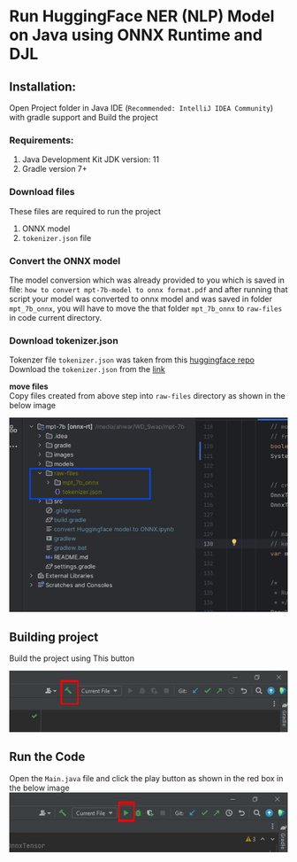 # Run HuggingFace NER (NLP) Model on Java using ONNX Runtime and DJL    
## Installation:
Open Project folder in Java IDE (`Recommended: IntelliJ IDEA Community`) with gradle support and Build the project


### Requirements:
1. Java Development Kit JDK version: 11
2. Gradle version 7+

### Download files

These files are required to run the project  

1. ONNX model 
2. `tokenizer.json` file

### Convert the ONNX model  

The model conversion which was already provided to you which is saved in file: `how to convert mpt-7b-model to onnx format.pdf` and after running that script your model was converted to onnx model and was saved in folder `mpt_7b_onnx`, you will have to move the that folder `mpt_7b_onnx` to `raw-files` in code current directory.

### Download tokenizer.json  
Tokenzer file `tokenizer.json` was taken from this [huggingface repo](https://huggingface.co/mosaicml/mpt-7b)  
Download the `tokenizer.json` from the [link](https://huggingface.co/mosaicml/mpt-7b/raw/main/tokenizer.json) 

**move files**  
Copy files created from above step into `raw-files` directory as shown in the below image  

![raw-files path](images/model-location.png)


## Building project
Build the project using This button

![how to build project](images/building-project.jpg)

## Run the Code

Open the `Main.java` file and click the play button as shown in the red box in the below image  
![how to run project](images/run-code.jpg)
